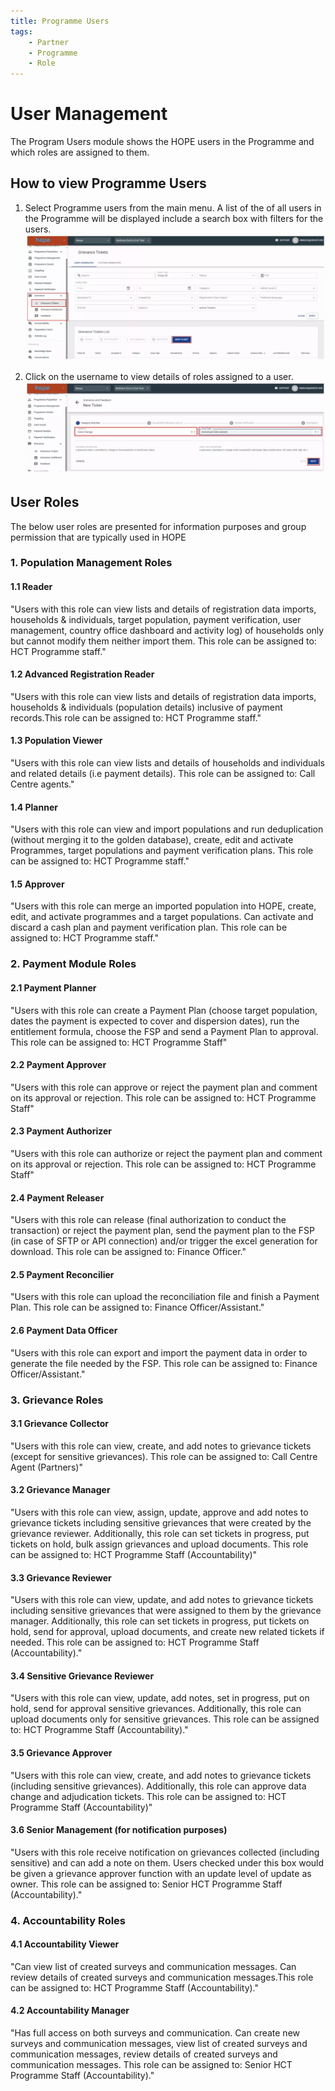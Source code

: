 ```yaml
---
title: Programme Users
tags:
    - Partner
    - Programme
    - Role
---
```

# User Management

The Program Users module shows the HOPE users in the Programme and which roles are assigned to them.

## How to view Programme Users

1. Select Programme users from the main menu. A list of the of all users in the Programme will be displayed include a search box with filters for the users.
    ![Image](_screenshots/grievance/1.png)

1. Click on the username to view details of roles assigned to a user.
    ![Image](_screenshots/grievance/2.png)

## User Roles
The below user roles are presented for information purposes and group permission that are typically used in HOPE
### 1. Population Management Roles

#### 1.1 Reader
"Users with this role can view lists and details of registration data imports, households & individuals, target population, payment verification, user management, country office dashboard and activity log) of households only but cannot modify them neither import them. This role can be assigned to: HCT Programme staff."

#### 1.2 Advanced Registration Reader
"Users with this role can view lists and details of registration data imports, households & individuals (population details) inclusive of payment records.This role can be assigned to: HCT Programme staff."

#### 1.3 Population Viewer
"Users with this role can view lists and details of households and individuals and related details (i.e payment details). This role can be assigned to: Call Centre agents."

#### 1.4 Planner
"Users with this role can view and import populations and run deduplication (without merging it to the golden database), create, edit and activate Programmes, target populations and payment verification plans. This role can be assigned to: HCT Programme staff."

#### 1.5 Approver
"Users with this role can merge an imported population into HOPE, create, edit, and activate programmes and a target populations. Can activate and discard a cash plan and payment verification plan. This role can be assigned to: HCT Programme staff."

### 2. Payment Module Roles

#### 2.1 Payment Planner
"Users with this role can create a Payment Plan (choose target population, dates the payment is expected to cover and dispersion dates), run the entitlement formula, choose the FSP and send a Payment Plan to approval. This role can be assigned to: HCT Programme Staff"

#### 2.2 Payment Approver
"Users with this role can approve or reject the payment plan and comment on its approval or rejection. This role can be assigned to: HCT Programme Staff"

#### 2.3 Payment Authorizer
"Users with this role can authorize or reject the payment plan and comment on its approval or rejection. This role can be assigned to: HCT Programme Staff"

#### 2.4 Payment Releaser
"Users with this role can release (final authorization to conduct the transaction) or reject the payment plan, send the payment plan to the FSP (in case of SFTP or API connection) and/or trigger the excel generation for download. This role can be assigned to: Finance Officer."

#### 2.5 Payment Reconcilier
"Users with this role can upload the reconciliation file and finish a Payment Plan. This role can be assigned to: Finance Officer/Assistant."

#### 2.6 Payment Data Officer
"Users with this role can export and import the payment data in order to generate the file needed by the FSP. This role can be assigned to: Finance Officer/Assistant."

### 3. Grievance Roles

#### 3.1 Grievance Collector
"Users with this role can view, create, and add notes to grievance tickets (except for sensitive grievances). This role can be assigned to: Call Centre Agent (Partners)"

#### 3.2 Grievance Manager
"Users with this role can view, assign, update, approve and add notes to grievance tickets including sensitive grievances that were created by the grievance reviewer. Additionally, this role can set tickets in progress, put tickets on hold, bulk assign grievances and upload documents. This role can be assigned to: HCT Programme Staff (Accountability)"

#### 3.3 Grievance Reviewer
"Users with this role can view, update, and add notes to grievance tickets including sensitive grievances that were assigned to them by the grievance manager. Additionally, this role can set tickets in progress, put tickets on hold, send for approval, upload documents, and create new related tickets if needed. This role can be assigned to: HCT Programme Staff (Accountability)."

#### 3.4 Sensitive Grievance Reviewer
"Users with this role can view, update, add notes, set in progress, put on hold, send for approval sensitive grievances. Additionally, this role can upload documents only for sensitive grievances. This role can be assigned to: HCT Programme Staff (Accountability)."

#### 3.5 Grievance Approver
"Users with this role can view, create, and add notes to grievance tickets (including sensitive grievances). Additionally, this role can approve data change and adjudication tickets. This role can be assigned to: HCT Programme Staff (Accountability)"

#### 3.6 Senior Management (for notification purposes)
"Users with this role receive notification on grievances collected (including sensitive) and can add a note on them. Users checked under this box would be given a grievance approver function with an update level of update as owner. This role can be assigned to: Senior HCT Programme Staff (Accountability)."

### 4. Accountability Roles

#### 4.1 Accountability Viewer
"Can view list of created surveys and communication messages. Can review details of created surveys and communication messages.This role can be assigned to: HCT Programme Staff (Accountability)."

#### 4.2 Accountability Manager
"Has full access on both surveys and communication. Can create new surveys and communication messages, view list of created surveys and communication messages, review details of created surveys and communication messages. This role can be assigned to: Senior HCT Programme Staff (Accountability)."
